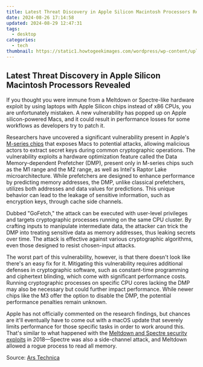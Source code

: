 ```yaml
---
title: Latest Threat Discovery in Apple Silicon Macintosh Processors Revealed
date: 2024-08-26 17:14:58
updated: 2024-08-29 12:47:31
tags:
  - desktop
categories:
  - tech
thumbnail: https://static1.howtogeekimages.com/wordpress/wp-content/uploads/2024/01/macbook-air.jpg
---
```


## Latest Threat Discovery in Apple Silicon Macintosh Processors Revealed

If you thought you were immune from a Meltdown or Spectre-like hardware exploit by using laptops with Apple Silicon chips instead of x86 CPUs, you are unfortunately mistaken. A new vulnerability has popped up on Apple silicon-powered Macs, and it could result in performance losses for some workflows as developers try to patch it.

 Researchers have uncovered a significant vulnerability present in Apple's [M-series chips](https://facebook-record-videos.techidaily.com/updated-the-comprehensive-handbook-of-youtube-views-and-financial-growth/) that exposes Macs to potential attacks, allowing malicious actors to extract secret keys during common cryptographic operations. The vulnerability exploits a hardware optimization feature called the Data Memory-dependent Prefetcher (DMP), present only in M-series chips such as the M1 range and the M2 range, as well as Intel's Raptor Lake microarchitecture. While prefetchers are designed to enhance performance by predicting memory addresses, the DMP, unlike classical prefetchers, utilizes both addresses and data values for predictions. This unique behavior can lead to the leakage of sensitive information, such as encryption keys, through cache side channels.

 Dubbed "GoFetch," the attack can be executed with user-level privileges and targets cryptographic processes running on the same CPU cluster. By crafting inputs to manipulate intermediate data, the attacker can trick the DMP into treating sensitive data as memory addresses, thus leaking secrets over time. The attack is effective against various cryptographic algorithms, even those designed to resist chosen-input attacks.

 The worst part of this vulnerability, however, is that there doesn't look like there's an easy fix for it. Mitigating this vulnerability requires additional defenses in cryptographic software, such as constant-time programming and ciphertext blinding, which come with significant performance costs. Running cryptographic processes on specific CPU cores lacking the DMP may also be necessary but could further impact performance. While newer chips like the M3 offer the option to disable the DMP, the potential performance penalties remain unknown.

 Apple has not officially commented on the research findings, but chances are it'll eventually have to come out with a macOS update that severely limits performance for those specific tasks in order to work around this. That's similar to what happened with the [Meltdown and Spectre security exploits](https://technical-tips.techidaily.com/fixing-motherboard-error-codes-and-bios-issues-during-computer-startup/) in 2018—Spectre was also a side-channel attack, and Meltdown allowed a rogue process to read all memory.

 Source: [Ars Technica](https://arstechnica.com/security/2024/03/hackers-can-extract-secret-encryption-keys-from-apples-mac-chips/)

<ins class="adsbygoogle"
     style="display:block"
     data-ad-format="autorelaxed"
     data-ad-client="ca-pub-7571918770474297"
     data-ad-slot="1223367746"></ins>



<ins class="adsbygoogle"
     style="display:block"
     data-ad-client="ca-pub-7571918770474297"
     data-ad-slot="8358498916"
     data-ad-format="auto"
     data-full-width-responsive="true"></ins>
